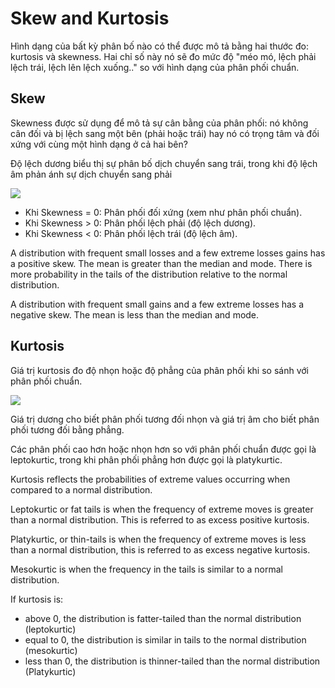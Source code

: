 # Skew and Kurtosis

Hình dạng của bất kỳ phân bố nào có thể được mô tả bằng hai thước đo: kurtosis và skewness. Hai chỉ số này nó sẽ đo mức độ "méo mó, lệch phải lệch trái, lệch lên lệch xuống.." so với hình dạng của phân phối chuẩn.

## Skew

Skewness được sử dụng để mô tả sự cân bằng của phân phối: nó không cân đối và bị lệch sang một bên (phải hoặc trái) hay nó có trọng tâm và đối xứng với cùng một hình dạng ở cả hai bên?

Độ lệch dương biểu thị sự phân bố dịch chuyển sang trái, trong khi độ lệch âm phản ánh sự dịch chuyển sang phải

![](https://phantichspss.com/wp-content/uploads/2021/09/skewkurtosis2.png)

- Khi Skewness = 0: Phân phối đối xứng (xem như phân phối chuẩn).
- Khi Skewness > 0: Phân phối lệch phải (độ lệch dương).
- Khi Skewness < 0: Phân phối lệch trái (độ lệch âm).

A distribution with frequent small losses and a few extreme losses gains has a positive skew. The mean is greater than the median and mode. There is more probability in the tails of the distribution relative to the normal distribution.

A distribution with frequent small gains and a few extreme losses has a negative skew. The mean is less than the median and mode.


## Kurtosis

Giá trị kurtosis đo độ nhọn hoặc độ phẳng của phân phối khi so sánh với phân phối chuẩn.

![](https://phantichspss.com/wp-content/uploads/2021/09/skewkurtosis1.png)

Giá trị dương cho biết phân phối tương đối nhọn và giá trị âm cho biết phân phối tương đối bằng phẳng.

Các phân phối cao hơn hoặc nhọn hơn so với phân phối chuẩn được gọi là leptokurtic, trong khi phân phối phẳng hơn được gọi là platykurtic.

Kurtosis reflects the probabilities of extreme values occurring when compared to a normal distribution.

Leptokurtic or fat tails is when the frequency of extreme moves is greater than a normal distribution. This is referred to as excess positive kurtosis.

Platykurtic, or thin-tails is when the frequency of extreme moves is less than a normal distribution, this is referred to as excess negative kurtosis.

Mesokurtic is when the frequency in the tails is similar to a normal distribution.

If kurtosis is:

- above 0, the distribution is fatter-tailed than the normal distribution (leptokurtic)
- equal to 0, the distribution is similar in tails to the normal distribution (mesokurtic)
- less than 0, the distribution is thinner-tailed than the normal distribution (Platykurtic)